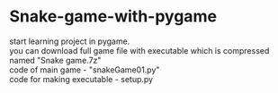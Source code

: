 # Snake-game-with-pygame
start learning project in pygame.         
you can download full game file with executable which is compressed named "Snake game.7z"            
code of main game - "snakeGame01.py"          
code for making executable - setup.py           
